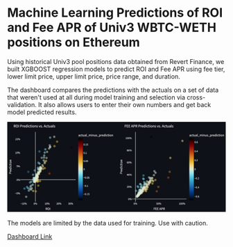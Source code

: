 # Machine Learning Predictions of ROI and Fee APR of Univ3 WBTC-WETH positions on Ethereum

Using historical Univ3 pool positions data obtained from Revert Finance, we built
XGBOOST regression models to predict ROI and Fee APR using fee tier, 
lower limit price, upper limit price, price range, and duration.

The dashboard compares the predictions with the actuals on a set of data that weren't
used at all during model training and selection via cross-validation. It also 
allows users to enter their own numbers and get back model predicted results. 

![screen](https://github.com/coindataschool/univ3-roi-prediction-wbtc-weth/blob/main/screen.png)

The models are limited by the data used for training. Use with caution.

[Dashboard Link](https://coindataschool-univ3-roi-prediction-wbtc-weth-main-oufzxi.streamlit.app/)
